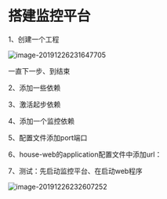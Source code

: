 # 搭建监控平台

1、创建一个工程

![image-20191226231647705](C:\Users\18285\AppData\Roaming\Typora\typora-user-images\image-20191226231647705.png)

一直下一步、到结束

2、添加一些依赖





3、激活起步依赖





4、添加一个监控依赖





5、配置文件添加port端口



6、house-web的application配置文件中添加url：



7、测试：先启动监控平台、在启动web程序



![image-20191226232607252](C:\Users\18285\AppData\Roaming\Typora\typora-user-images\image-20191226232607252.png)




















